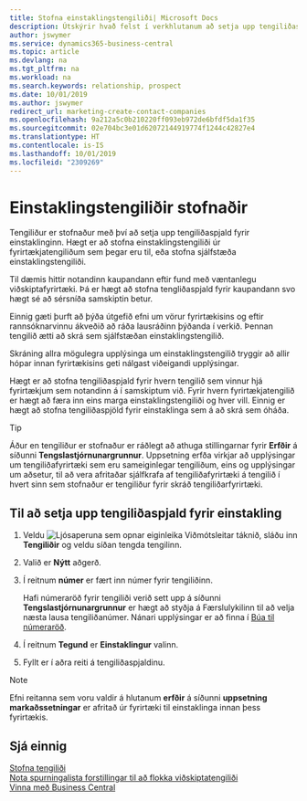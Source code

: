 ```yaml
---
title: Stofna einstaklingstengiliði| Microsoft Docs
description: Útskýrir hvað felst í verkhlutanum að setja upp tengiliðaspjald fyrir einstakling, til dæmis viðfang eða birgja, og hjálpar til við að skilgreina sambandið og móta samskiptin.
author: jswymer
ms.service: dynamics365-business-central
ms.topic: article
ms.devlang: na
ms.tgt_pltfrm: na
ms.workload: na
ms.search.keywords: relationship, prospect
ms.date: 10/01/2019
ms.author: jswymer
redirect_url: marketing-create-contact-companies
ms.openlocfilehash: 9a212a5c0b210220ff093eb972de6bfdf5da1f35
ms.sourcegitcommit: 02e704bc3e01d62072144919774f1244c42827e4
ms.translationtype: HT
ms.contentlocale: is-IS
ms.lasthandoff: 10/01/2019
ms.locfileid: "2309269"
---
```

# <a name="creating-contact-persons"></a>Einstaklingstengiliðir stofnaðir
Tengiliður er stofnaður með því að setja upp tengiliðaspjald fyrir einstaklinginn. Hægt er að stofna einstaklingstengiliði úr fyrirtækjatengiliðum sem þegar eru til, eða stofna sjálfstæða einstaklingstengiliði.

Til dæmis hittir notandinn kaupandann eftir fund með væntanlegu viðskiptafyrirtæki. Þá er hægt að stofna tengliðaspjald fyrir kaupandann svo hægt sé að sérsníða samskiptin betur.

Einnig gæti þurft að þýða útgefið efni um vörur fyrirtækisins og eftir rannsóknarvinnu ákveðið að ráða lausráðinn þýðanda í verkið. Þennan tengilið ætti að skrá sem sjálfstæðan einstaklingstengilið.

Skráning allra mögulegra upplýsinga um einstaklingstengilið tryggir að allir hópar innan fyrirtækisins geti nálgast viðeigandi upplýsingar.

Hægt er að stofna tengiliðaspjald fyrir hvern tengilið sem vinnur hjá fyrirtækjum sem notandinn á í samskiptum við. Fyrir hvern fyrirtækjatengilið er hægt að færa inn eins marga einstaklingstengiliði og hver vill. Einnig er hægt að stofna tengiliðaspjöld fyrir einstaklinga sem á að skrá sem óháða.

> [!TIP]  
>   Áður en tengiliður er stofnaður er ráðlegt að athuga stillingarnar fyrir **Erfðir** á síðunni **Tengslastjórnunargrunnur**. Uppsetning erfða virkjar að upplýsingar um tengiliðafyrirtæki sem eru sameiginlegar tengiliðum, eins og upplýsingar um aðsetur, til að vera afritaðar sjálfkrafa af tengiliðafyrirtæki  á tengilið í hvert sinn sem  stofnaður er tengiliður fyrir skráð tengiliðarfyrirtæki.

## <a name="to-create-a-contact-card-for-a-person"></a>Til að setja upp tengiliðaspjald fyrir einstakling
1. Veldu ![Ljósaperuna sem opnar eiginleika Viðmótsleitar](media/ui-search/search_small.png "Segðu mér hvað þú vilt gera") táknið, sláðu inn **Tengiliðir** og veldu síðan tengda tengilinn.
2. Valið er **Nýtt** aðgerð.
3. Í reitnum **númer** er fært inn númer fyrir tengiliðinn.

    Hafi númeraröð fyrir tengiliði verið sett upp á síðunni **Tengslastjórnunargrunnur** er hægt að styðja á Færslulykilinn til að velja næsta lausa tengiliðanúmer. Nánari upplýsingar er að finna í [Búa til númeraröð](ui-create-number-series.md).
4. Í reitnum **Tegund** er **Einstaklingur** valinn.
5. Fyllt er í aðra reiti á tengiliðaspjaldinu.

> [!NOTE]  
>   Efni reitanna sem voru valdir á hlutanum **erfðir** á síðunni **uppsetning markaðssetningar** er afritað úr fyrirtæki til einstaklinga innan þess fyrirtækis.

## <a name="see-also"></a>Sjá einnig
[Stofna tengiliði](marketing-create-contact-companies.md)  
[Nota spurningalista forstillingar til að flokka viðskiptatengiliði](marketing-create-contact-profile-questionnaire.md)  
[Vinna með Business Central](ui-work-product.md)
